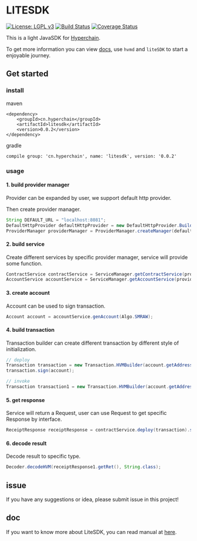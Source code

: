 # LITESDK

[![License: LGPL v3](https://img.shields.io/badge/License-LGPL%20v3-blue.svg)](https://www.gnu.org/licenses/lgpl-3.0)
[![Build Status](https://travis-ci.org/hyperchain/javasdk.svg?branch=master)](https://travis-ci.org/hyperchain/javasdk)
[![Coverage Status](https://coveralls.io/repos/github/hyperchain/javasdk/badge.svg?branch=master)](https://coveralls.io/github/hyperchain/javasdk?branch=master)

This is a light JavaSDK for [Hyperchain](http://www.hyperchain.cn).

To get more information you can view [docs](http://docs.hyperchain.cn), use `hvmd` and `liteSDK` to start a enjoyable journey.

## Get started

### install

maven

```
<dependency>
    <groupId>cn.hyperchain</groupId>
    <artifactId>litesdk</artifactId>
    <version>0.0.2</version>
</dependency>
```

gradle

```
compile group: 'cn.hyperchain', name: 'litesdk', version: '0.0.2'
```

### usage

#### 1. build provider manager

Provider can be expanded by user, we support default http provider.

Then create provider manager.

```java
String DEFAULT_URL = "localhost:8081";
DefaultHttpProvider defaultHttpProvider = new DefaultHttpProvider.Builder().setUrl(DEFAULT_URL).build();
ProviderManager providerManager = ProviderManager.createManager(defaultHttpProvider);
```

#### 2. build service

Create different services by specific provider manager, service will provide some function.

```java
ContractService contractService = ServiceManager.getContractService(providerManager);
AccountService accountService = ServiceManager.getAccountService(providerManager);
```

#### 3. create account

Account can be used to sign transaction.

```java
Account account = accountService.genAccount(Algo.SMRAW);
```

#### 4. build transaction

Transaction builder can create different transaction by different style of initialization.

```java
// deploy
Transaction transaction = new Transaction.HVMBuilder(account.getAddress()).deploy("hvm-jar/hvmbasic-1.0.0-student.jar").build();
transaction.sign(account);

// invoke
Transaction transaction1 = new Transaction.HVMBuilder(account.getAddress()).invoke(receiptResponse.getContractAddress(), new StudentInvoke()).build();
```

#### 5. get response

Service will return a Request, user can use Request to get specific Response by interface.

```java
ReceiptResponse receiptResponse = contractService.deploy(transaction).send().polling();
```

#### 6. decode result

Decode result to specific type.

```java
Decoder.decodeHVM(receiptResponse1.getRet(), String.class);
```

## issue

If you have any suggestions or idea, please submit issue in this project!

## doc
If you want to know more about LiteSDK, you can read manual at [here](doc/litesdk%20v0.0.1%20使用手册.md).